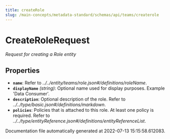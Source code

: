 ```yaml
---
title: createRole
slug: /main-concepts/metadata-standard/schemas/api/teams/createrole
---
```


# CreateRoleRequest

*Request for creating a Role entity*

## Properties

- **`name`**: Refer to *../../entity/teams/role.json#/definitions/roleName*.
- **`displayName`** *(string)*: Optional name used for display purposes. Example 'Data Consumer'.
- **`description`**: Optional description of the role. Refer to *../../type/basic.json#/definitions/markdown*.
- **`policies`**: Policies that is attached to this role. At least one policy is required. Refer to *../../type/entityReference.json#/definitions/entityReferenceList*.


Documentation file automatically generated at 2022-07-13 15:15:58.612083.
